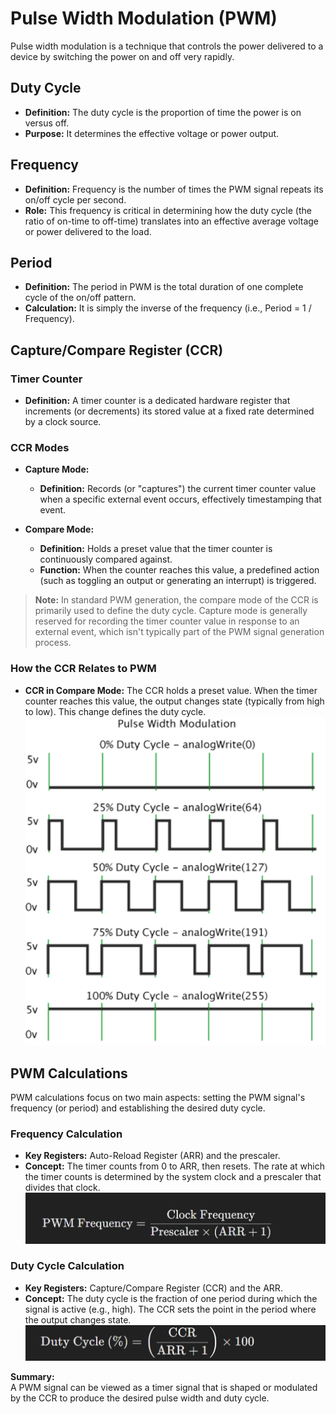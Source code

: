 # Pulse Width Modulation (PWM)

Pulse width modulation is a technique that controls the power delivered to a device by switching the power on and off very rapidly.

## Duty Cycle

- **Definition:** The duty cycle is the proportion of time the power is on versus off.
- **Purpose:** It determines the effective voltage or power output.

## Frequency

- **Definition:** Frequency is the number of times the PWM signal repeats its on/off cycle per second.
- **Role:** This frequency is critical in determining how the duty cycle (the ratio of on-time to off-time) translates into an effective average voltage or power delivered to the load.

## Period

- **Definition:** The period in PWM is the total duration of one complete cycle of the on/off pattern.
- **Calculation:** It is simply the inverse of the frequency (i.e., Period = 1 / Frequency).

## Capture/Compare Register (CCR)

### Timer Counter

- **Definition:** A timer counter is a dedicated hardware register that increments (or decrements) its stored value at a fixed rate determined by a clock source.

### CCR Modes

- **Capture Mode:**
  - **Definition:** Records (or "captures") the current timer counter value when a specific external event occurs, effectively timestamping that event.
  
- **Compare Mode:**
  - **Definition:** Holds a preset value that the timer counter is continuously compared against.
  - **Function:** When the counter reaches this value, a predefined action (such as toggling an output or generating an interrupt) is triggered.

> **Note:** In standard PWM generation, the compare mode of the CCR is primarily used to define the duty cycle. Capture mode is generally reserved for recording the timer counter value in response to an external event, which isn't typically part of the PWM signal generation process.

### How the CCR Relates to PWM

- **CCR in Compare Mode:** The CCR holds a preset value. When the timer counter reaches this value, the output changes state (typically from high to low). This change defines the duty cycle.
![alt text](PWM_waveForm.png)
## PWM Calculations

PWM calculations focus on two main aspects: setting the PWM signal's frequency (or period) and establishing the desired duty cycle.

### Frequency Calculation

- **Key Registers:** Auto-Reload Register (ARR) and the prescaler.
- **Concept:** The timer counts from 0 to ARR, then resets. The rate at which the timer counts is determined by the system clock and a prescaler that divides that clock.
![alt text](PWM_Freqeucy_cal.png)

### Duty Cycle Calculation

- **Key Registers:** Capture/Compare Register (CCR) and the ARR.
- **Concept:** The duty cycle is the fraction of one period during which the signal is active (e.g., high). The CCR sets the point in the period where the output changes state.
![alt text](DutyCycleCal.png)

**Summary:**  
A PWM signal can be viewed as a timer signal that is shaped or modulated by the CCR to produce the desired pulse width and duty cycle.
